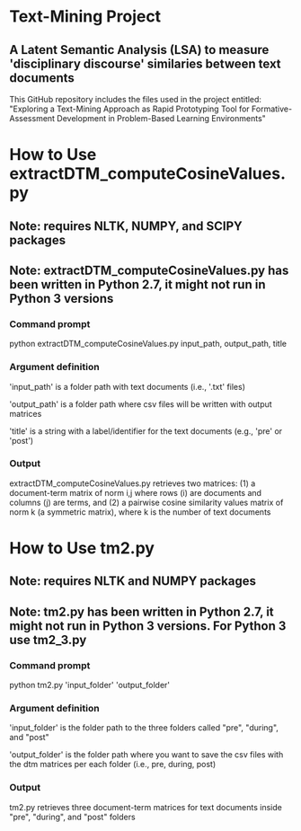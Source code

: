 # Text-Mining Project
## A Latent Semantic Analysis (LSA) to measure 'disciplinary discourse' similaries between text documents
This GitHub repository includes the files used in the project entitled: "Exploring a Text-Mining Approach as Rapid Prototyping Tool for Formative-Assessment Development in Problem-Based Learning Environments"

# How to Use extractDTM_computeCosineValues.py
## Note: requires NLTK, NUMPY, and SCIPY packages
## Note: extractDTM_computeCosineValues.py has been written in Python 2.7, it might not run in Python 3 versions

### Command prompt
python extractDTM_computeCosineValues.py input_path, output_path, title

### Argument definition
'input_path' is a folder path with text documents (i.e., '.txt' files)

'output_path' is a folder path where csv files will be written with output matrices

'title' is a string with a label/identifier for the text documents (e.g., 'pre' or 'post')

### Output
extractDTM_computeCosineValues.py retrieves two matrices: (1) a document-term matrix of norm i,j where rows (i) are documents and columns (j) are terms, 
and (2) a pairwise cosine similarity values matrix of norm k (a symmetric matrix), where k is the number of text documents

# How to Use tm2.py
## Note: requires NLTK and NUMPY packages
## Note: tm2.py has been written in Python 2.7, it might not run in Python 3 versions. For Python 3 use tm2_3.py

### Command prompt
python tm2.py 'input_folder' 'output_folder'

### Argument definition
'input_folder' is the folder path to the three folders called "pre", "during", and "post"

'output_folder' is the folder path where you want to save the csv files with the dtm matrices per each folder (i.e., pre, during, post)

### Output
tm2.py retrieves three document-term matrices for text documents inside "pre", "during", and "post" folders
